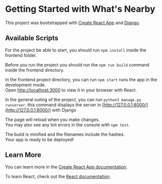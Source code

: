 # Getting Started with What's Nearby

This project was bootstrapped with [Create React App](https://github.com/facebook/create-react-app) and [Django](https://www.djangoproject.com/).


## Available Scripts
For the project be able to start, you should run `npm install` inside the frontend folder.

Before you run the project you should run the `npm run build` command inside the frontend directory.

In the frontend project directory, you can run `npm start` runs the app in the development mode.\
Open [http://localhost:3000](http://localhost:3000) to view it in your browser with React.

In the general outing of the project, you can run `python3 manage.py runserver`, 
this command displays the server in [http://127.0.0.1:8000/](http://127.0.0.1:8000/) with Django


The page will reload when you make changes.\
You may also see any lint errors in the console with `npm test`.

The build is minified and the filenames include the hashes.\
Your app is ready to be deployed!

## Learn More

You can learn more in the [Create React App documentation](https://facebook.github.io/create-react-app/docs/getting-started).

To learn React, check out the [React documentation](https://reactjs.org/).

